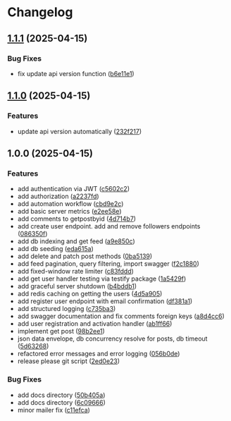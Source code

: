 # Changelog

## [1.1.1](https://github.com/shimkek/GO-Social-Network/compare/v1.1.0...v1.1.1) (2025-04-15)


### Bug Fixes

* fix update api version function ([b6e11e1](https://github.com/shimkek/GO-Social-Network/commit/b6e11e1049cbd7eec6c852d3903de1b3e98d8717))

## [1.1.0](https://github.com/shimkek/GO-Social-Network/compare/v1.0.0...v1.1.0) (2025-04-15)


### Features

* update api version automatically ([232f217](https://github.com/shimkek/GO-Social-Network/commit/232f2171b2fdef084b92c92cd0c7546482c19458))

## 1.0.0 (2025-04-15)


### Features

* add authentication via JWT ([c5602c2](https://github.com/shimkek/GO-Social-Network/commit/c5602c29109e7e1d08ff1a9aee8d37a74f0024a5))
* add authorization ([a2237fd](https://github.com/shimkek/GO-Social-Network/commit/a2237fdea2e01e10beed599e22d3ebd0843592df))
* add automation workflow ([cbd9e2c](https://github.com/shimkek/GO-Social-Network/commit/cbd9e2c3523700118f48bde3a6ec03425f900abc))
* add basic server metrics ([e2ee58e](https://github.com/shimkek/GO-Social-Network/commit/e2ee58ed7b91a62f144faa55994566d643454879))
* add comments to getpostbyid ([4d714b7](https://github.com/shimkek/GO-Social-Network/commit/4d714b703063d7831ed61ee29b5bafcd0d460660))
* add create user endpoint. add and remove followers endpoints ([086350f](https://github.com/shimkek/GO-Social-Network/commit/086350fb46336228d54382460913adbae06180fa))
* add db indexing and get feed ([a9e850c](https://github.com/shimkek/GO-Social-Network/commit/a9e850cd055e3144cba92ffdbd988c3095f0d999))
* add db seeding ([eda615a](https://github.com/shimkek/GO-Social-Network/commit/eda615a36f64104252640346f341cdace3c6ccbd))
* add delete and patch post methods ([0ba5139](https://github.com/shimkek/GO-Social-Network/commit/0ba5139717dc40bc04abd7125e21dae9032e1491))
* add feed pagination, query filtering, import swagger ([f2c1880](https://github.com/shimkek/GO-Social-Network/commit/f2c1880deef3da6d0365d7117c25efdffe9f5720))
* add fixed-window rate limiter ([c83fddd](https://github.com/shimkek/GO-Social-Network/commit/c83fdddf0c6c0e96abd58aaaa61bc544cfb6b90e))
* add get user handler testing via testify package ([1a5429f](https://github.com/shimkek/GO-Social-Network/commit/1a5429f0cbd5cc8e62b1e58755714c63ac46652e))
* add graceful server shutdown ([b4bddb1](https://github.com/shimkek/GO-Social-Network/commit/b4bddb1616ce294c40af324a8d9a1ea24c6ba35d))
* add redis caching on getting the users ([4d5a905](https://github.com/shimkek/GO-Social-Network/commit/4d5a9051a42c49a5d89ebbed084c694185f7d3bd))
* add register user endpoint with email confirmation ([df381a1](https://github.com/shimkek/GO-Social-Network/commit/df381a1ed5b2dc1ffb317c3376c2e809a067c4fc))
* add structured logging ([c735ba3](https://github.com/shimkek/GO-Social-Network/commit/c735ba3a6b7224fb318c8ce2be50ecbd986f6138))
* add swagger documentation and fix comments foreign keys ([a8d4cc6](https://github.com/shimkek/GO-Social-Network/commit/a8d4cc6da812fa54e1f8e356d290d912d062380d))
* add user registration and activation handler ([ab1ff66](https://github.com/shimkek/GO-Social-Network/commit/ab1ff66f42015c55cb654e8cd13f0dbe7259e572))
* implement get post ([98b2ee1](https://github.com/shimkek/GO-Social-Network/commit/98b2ee17a2427669a1380addffc5a20ac290cb50))
* json data envelope, db concurrency resolve for posts, db timeout ([5d63268](https://github.com/shimkek/GO-Social-Network/commit/5d632685f6c65b1d2abda0be10815c5272090515))
* refactored error messages and error logging ([056b0de](https://github.com/shimkek/GO-Social-Network/commit/056b0de3099ceb8fef3513e184dee5a6268d33fd))
* release please git script ([2ed0e23](https://github.com/shimkek/GO-Social-Network/commit/2ed0e234d1dc1c5342d68d91e92a8d32ed6814bf))


### Bug Fixes

* add docs directory ([50b405a](https://github.com/shimkek/GO-Social-Network/commit/50b405abf4d7ccd11e70441028c7ace3d6a9df5c))
* add docs directory ([6c09666](https://github.com/shimkek/GO-Social-Network/commit/6c0966668793b80e73de82f1f17619c55d024820))
* minor mailer fix ([c11efca](https://github.com/shimkek/GO-Social-Network/commit/c11efca678c563ef3400e5208a9db254cb34bb14))
